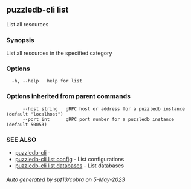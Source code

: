 ## puzzledb-cli list

List all resources

### Synopsis

List all resources in the specified category

### Options

```
  -h, --help   help for list
```

### Options inherited from parent commands

```
      --host string   gRPC host or address for a puzzledb instance (default "localhost")
      --port int      gRPC port number for a puzzledb instance (default 50053)
```

### SEE ALSO

* [puzzledb-cli](puzzledb-cli.md)	 - 
* [puzzledb-cli list config](puzzledb-cli_list_config.md)	 - List configurations
* [puzzledb-cli list databases](puzzledb-cli_list_databases.md)	 - List databases

###### Auto generated by spf13/cobra on 5-May-2023
